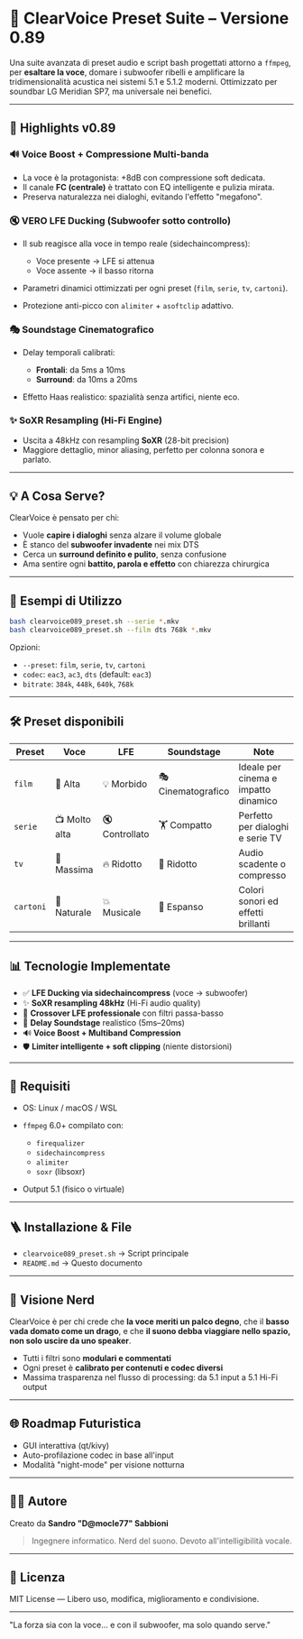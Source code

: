 # 🎵 ClearVoice Preset Suite – Versione 0.89

Una suite avanzata di preset audio e script bash progettati attorno a `ffmpeg`, per **esaltare la voce**, domare i subwoofer ribelli e amplificare la tridimensionalità acustica nei sistemi 5.1 e 5.1.2 moderni. Ottimizzato per soundbar LG Meridian SP7, ma universale nei benefici.

---

## 🌟 Highlights v0.89

### 🔊 Voice Boost + Compressione Multi-banda

* La voce è la protagonista: +8dB con compressione soft dedicata.
* Il canale **FC (centrale)** è trattato con EQ intelligente e pulizia mirata.
* Preserva naturalezza nei dialoghi, evitando l'effetto "megafono".

### 🔇 VERO LFE Ducking (Subwoofer sotto controllo)

* Il sub reagisce alla voce in tempo reale (sidechaincompress):

  * Voce presente → LFE si attenua
  * Voce assente → il basso ritorna
* Parametri dinamici ottimizzati per ogni preset (`film`, `serie`, `tv`, `cartoni`).
* Protezione anti-picco con `alimiter` + `asoftclip` adattivo.

### 🎭 Soundstage Cinematografico

* Delay temporali calibrati:

  * **Frontali**: da 5ms a 10ms
  * **Surround**: da 10ms a 20ms
* Effetto Haas realistico: spazialità senza artifici, niente eco.

### ✨ SoXR Resampling (Hi-Fi Engine)

* Uscita a 48kHz con resampling **SoXR** (28-bit precision)
* Maggiore dettaglio, minor aliasing, perfetto per colonna sonora e parlato.

---

## 💡 A Cosa Serve?

ClearVoice è pensato per chi:

* Vuole **capire i dialoghi** senza alzare il volume globale
* È stanco del **subwoofer invadente** nei mix DTS
* Cerca un **surround definito e pulito**, senza confusione
* Ama sentire ogni **battito, parola e effetto** con chiarezza chirurgica

---

## 🧪 Esempi di Utilizzo

```bash
bash clearvoice089_preset.sh --serie *.mkv
bash clearvoice089_preset.sh --film dts 768k *.mkv
```

Opzioni:

* `--preset`: `film`, `serie`, `tv`, `cartoni`
* `codec`: `eac3`, `ac3`, `dts` (default: `eac3`)
* `bitrate`: `384k`, `448k`, `640k`, `768k`

---

## 🛠️ Preset disponibili

| Preset    | Voce          | LFE            | Soundstage         | Note                                 |
| --------- | ------------- | -------------- | ------------------ | ------------------------------------ |
| `film`    | 🎥 Alta       | 💡 Morbido     | 🎭 Cinematografico | Ideale per cinema e impatto dinamico |
| `serie`   | 📺 Molto alta | 🔇 Controllato | 🏋️ Compatto       | Perfetto per dialoghi e serie TV     |
| `tv`      | 📢 Massima    | 🔥 Ridotto     | 📰 Ridotto         | Audio scadente o compresso           |
| `cartoni` | 🎨 Naturale   | 💥 Musicale    | 🌈 Espanso         | Colori sonori ed effetti brillanti   |

---

## 📊 Tecnologie Implementate

* ✅ **LFE Ducking via sidechaincompress** (voce → subwoofer)
* ✨ **SoXR resampling 48kHz** (Hi-Fi audio quality)
* 📀 **Crossover LFE professionale** con filtri passa-basso
* 🛁 **Delay Soundstage** realistico (5ms–20ms)
* 🔊 **Voice Boost + Multiband Compression**
* 🛡️ **Limiter intelligente + soft clipping** (niente distorsioni)

---

## 🔧 Requisiti

* OS: Linux / macOS / WSL
* `ffmpeg` 6.0+ compilato con:

  * `firequalizer`
  * `sidechaincompress`
  * `alimiter`
  * `soxr` (libsoxr)
* Output 5.1 (fisico o virtuale)

---

## 🪜 Installazione & File

* `clearvoice089_preset.sh` → Script principale
* `README.md` → Questo documento

---

## 🚀 Visione Nerd

ClearVoice è per chi crede che **la voce meriti un palco degno**, che il **basso vada domato come un drago**, e che **il suono debba viaggiare nello spazio, non solo uscire da uno speaker**.

* Tutti i filtri sono **modulari e commentati**
* Ogni preset è **calibrato per contenuti e codec diversi**
* Massima trasparenza nel flusso di processing: da 5.1 input a 5.1 Hi-Fi output

---

## 🌐 Roadmap Futuristica

* GUI interattiva (qt/kivy)
* Auto-profilazione codec in base all'input
* Modalità "night-mode" per visione notturna

---

## 👨‍💻 Autore

Creato da **Sandro "D\@mocle77" Sabbioni**

> Ingegnere informatico. Nerd del suono. Devoto all'intelligibilità vocale.

---

## 📄 Licenza

MIT License — Libero uso, modifica, miglioramento e condivisione.

---

"La forza sia con la voce... e con il subwoofer, ma solo quando serve."
